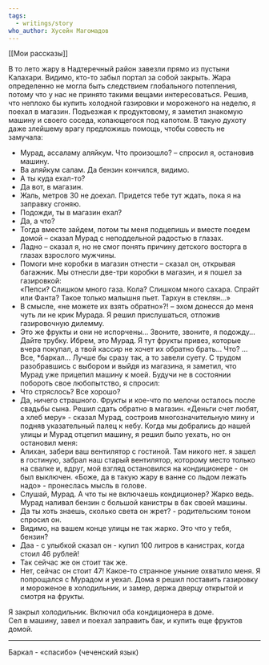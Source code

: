 ```yaml
---
tags:
  - writings/story
who_author: Хусейн Магомадов
---
```

[[Мои рассказы]]


В то лето жару в Надтеречный район завезли прямо из пустыни Калахари. Видимо, кто-то забыл портал за собой закрыть. Жара определенно не могла быть следствием глобального потепления, потому что у нас не принято такими вещами интересоваться. Решив, что неплохо бы купить холодной газировки и мороженого на неделю, я поехал в магазин.
Подъезжая к продуктовому, я заметил знакомую машину и своего соседа, копающегося под капотом. В такую духоту даже злейшему врагу предложишь помощь, чтобы совесть не замучала:
- Мурад, ассаламу аляйкум. Что произошло? – спросил я, остановив машину.
- Ва аляйкум салам. Да бензин кончился, видимо.
- А ты куда ехал-то?
- Да вот, в магазин.
- Жаль, метров 30 не доехал. Придется тебе тут ждать, пока я на заправку сгоняю.
- Подожди, ты в магазин ехал?
- Да, а что?
- Тогда вместе зайдем, потом ты меня подцепишь и вместе поедем домой – сказал Мурад с неподдельной радостью в глазах.
- Ладно – сказал я, но не смог понять причину детского восторга в глазах взрослого мужчины.
- Помоги мне коробки в магазин отнести – сказал он, открывая багажник.
Мы отнесли две-три коробки в магазин, и я пошел за газировкой:  
«Пепси? Слишком много газа. Кола? Слишком много сахара. Спрайт или Фанта? Такое только малышня пьет. Тархун в стеклян…»  
- В смысле, «не можете их взять обратно»?! – эхом донесся до меня чуть ли не крик Мурада.
Я решил прислушаться, отложив газировочную дилемму.
- Это же фрукты и они не испорчены… Звоните, звоните, я подожду… Дайте трубку. Ибрем, это Мурад. Я тут фрукты привез, которые вчера покупал, а твой кассир не хочет их обратно брать… Что? … Все, *баркал… Лучше бы сразу так, а то завели суету.
С трудом разобравшись с выбором и выйдя из магазина, я заметил, что Мурад уже прицепил машину к моей. Будучи не в состоянии побороть свое любопытство, я спросил:
- Что стряслось? Все хорошо?
- Да, ничего страшного. Фрукты и кое-что по мелочи осталось после свадьбы сына. Решил сдать обратно в магазин. «Деньги счет любят, а хлеб меру» - сказал Мурад, состроив многозначительную мину и подняв указательный палец к небу.
Когда мы добрались до нашей улицы и Мурад отцепил машину, я решил было уехать, но он остановил меня:
- Алихан, забери ваш вентилятор с гостиной. Там никого нет.
я зашел в гостиную, забрал наш старый вентилятор, которому место только на свалке и, вдруг, мой взгляд остановился на кондиционере - он был выключен.
«Боже, да в такую жару в ванне со льдом лежать надо» - пронеслась мысль в голове.
- Слушай, Мурад. А что ты не включаешь кондиционер? Жарко ведь.
Мурад наливал бензин с большой канистры в бак своей машины.
- Да ты хоть знаешь, сколько света он жрет? - родительским тоном спросил он.
- Видимо, на вашем конце улицы не так жарко. Это что у тебя, бензин?
- Даа - с улыбкой сказал он - купил 100 литров в канистрах, когда стоил 46 рублей!
- Так сейчас же он стоит так же.
- Нет, сейчас он стоит 47!
Какое-то странное уныние охватило меня. Я попрощался с Мурадом и уехал.
Дома я решил поставить газировку и мороженое в холодильник, и замер, держа дверцу открытой и смотря на фрукты.
  
Я закрыл холодильник. Включил оба кондиционера в доме.  
Сел в машину, завел и поехал заправить бак, и купить еще фруктов домой.  
  
---
Баркал - «спасибо» (чеченский язык)